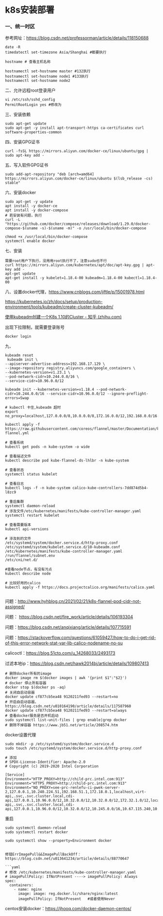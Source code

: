 # k8s安装部署

### 一、统一时区

参考网址：https://blog.csdn.net/professorman/article/details/118150688

```shell
date -R
timedatectl set-timezone Asia/Shanghai #都要执行

hostname # 查看主机名称

hostnamectl set-hostname master #132执行
hostnamectl set-hostname node1 #133执行
hostnamectl set-hostname node2 

```

二、允许远程root登录用户

```shell
vi /etc/ssh/sshd_config
PermitRootLogin yes #修改为
```

三、安装依赖

```shell
sudo apt-get update
sudo apt-get -y install apt-transport-https ca-certificates curl software-properties-common
```

四、安装GPG证书

```shell
curl -fsSL https://mirrors.aliyun.com/docker-ce/linux/ubuntu/gpg | sudo apt-key add -
```

五、写入软件GPG证书

```shell
sudo add-apt-repository "deb [arch=amd64] https://mirrors.aliyun.com/docker-ce/linux/ubuntu $(lsb_release -cs) stable"
```

六、安装docker

```shell
sudo apt-get -y update
apt install -y docker-ce
apt install -y docker-compose
# 若安装有问题，执行
curl -L "https://github.com/docker/compose/releases/download/1.29.0/docker-compose-$(uname -s)-$(uname -m)" -o /usr/local/bin/docker-compose

chmod +x /usr/local/bin/docker-compose
systemctl enable docker
```

七、安装

```shell
需要root用户下执行，没用用root执行不了，注意sudo也不行
curl https://mirrors.aliyun.com/kubernetes/apt/doc/apt-key.gpg | apt-key add -
apt-get update
apt-get install -y kubelet=1.18.4-00 kubeadm=1.18.4-00 kubectl=1.18.4-00
```

八、设置docker代理，https://www.cnblogs.com/jiftle/p/15001978.html

https://kubernetes.io/zh/docs/setup/production-environment/tools/kubeadm/create-cluster-kubeadm/

[使用kubeadm创建一个K8s 1.10的Cluster - 知乎 (zhihu.com)](https://zhuanlan.zhihu.com/p/31398416)

出现下拉限制，就需要登录账号

```
docker login
```

九、

```shell
kubeadm reset
 kubeadm init \
--apiserver-advertise-address=192.168.17.129 \
--image-repository registry.aliyuncs.com/google_containers \
--kubernetes-version=v1.23.1 \
--pod-network-cidr=10.244.0.0/16 \
--service-cidr=10.96.0.0/12 

kubeadm init --kubernetes-version=v1.18.4 --pod-network-cidr=10.244.0.0/16 --service-cidr=10.96.0.0/12 --ignore-preflight-errors=Swap

# kubectl 卡住,kubeadm 超时
export no_proxy=localhost,127.0.0.0/8,10.0.0.0/8,172.16.0.0/12,192.168.0.0/16

kubectl apply -f https://raw.githubusercontent.com/coreos/flannel/master/Documentation/kube-flannel.yml

# 查看系统
kubectl get pods -n kube-system -o wide

# 查看描述文件
kubectl describe pod kube-flannel-ds-lhlbr -n kube-system

# 查看状态
systemctl status kubelet

# 查看日志
kubectl logs -f -n kube-system calico-kube-controllers-7dd874d5b4-l8zc9

# 重启集群
systemctl daemon-reload
# 涉及文件/etc/kubernetes/manifests/kube-controller-manager.yaml
systemctl restart kubelet

# 查看需要版本
kubectl api-versions

# 涉及到的文件
/etc/systemd/system/docker.service.d/http-proxy.conf
/etc/systemd/system/kubelet.service.d/10-kubeadm.conf
/etc/kubernetes/manifests/kube-controller-manager.yaml
/run/flannel/subnet.env
/etc/cni/net.d/

#查看node节点，有没有污点
kubectl describe node 

# 比较好用的calico
kubectl apply -f https://docs.projectcalico.org/manifests/calico.yaml


```

问题：http://www.hyhblog.cn/2021/02/21/k8s-flannel-pod-cidr-not-assigned/

问题： https://blog.csdn.net/fire_work/article/details/106193304

问题：https://blog.csdn.net/anqixiang/article/details/107715591

问题：https://stackoverflow.com/questions/61059427/how-to-do-i-get-rid-of-this-error-network-stat-var-lib-calico-nodename-no-su



calicoctl：https://blog.51cto.com/u_14268033/2493173

过滤本地ip：https://blog.csdn.net/hawk2014bj/article/details/109807413



```shell
# 删除docker所有的image
docker image rm $(docker images | awk '{print $1":"$2}')
# docker 停止所有容器
docker stop $(docker ps -aq)
# 关闭自启动容器
docker update cf877cb5ea48 9120211fed93 --restart=no
# 开启自启动容器，https://blog.csdn.net/u010164190/article/details/117587960
docker update cf877cb5ea48 9120211fed93 --restart=always
# 查看docker服务是否开机启动
sudo systemctl list-unit-files | grep enable|grep docker
# 删除不掉容器 https://www.jb51.net/article/208574.htm
```

docker设置代理

```shell
sudo mkdir -p /etc/systemd/system/docker.service.d
sudo touch /etc/systemd/system/docker.service.d/http-proxy.conf

# 添加
# SPDX-License-Identifier: Apache-2.0
# Copyright (c) 2019-2020 Intel Corporation

[Service]
Environment="HTTP_PROXY=http://child-prc.intel.com:913"
Environment="HTTPS_PROXY=http://child-prc.intel.com:913"
Environment="NO_PROXY=see-prc-renlefu-ci-pwek-server-2,127.0.0.1,10.240.224.51,192.168.51.1,172.18.0.1,localhost,virt-api,.svc,.svc.cluster.local,cdi-api,127.0.0.1,10.96.0.0/12,10.32.0.0/12,10.32.0.0/12,172.32.1.0/12,localhost,virt-api,.svc,.svc.cluster.local,cdi-api,127.0.0.1,10.96.0.0/12,10.32.0.0/12,10.245.0.0/16,10.67.115.240,10.67.115.43,NONE"
```

重启

```shell
sudo systemctl daemon-reload
sudo systemctl restart docker

sudo systemctl show --property=Environment docker


修错ErrImagePull&&ImagePullBackOff：https://blog.csdn.net/u013641234/article/details/88770647

```yaml
# 修改 /etc/kubernetes/manifests/kube-controller-manager.yaml
# imagePullPolicy: IfNotPresent ----> imagePullPolicy: Always 
spec: 
  containers: 
    - name: nginx 
      image: image: reg.docker.lc/share/nginx:latest 
      imagePullPolicy: IfNotPresent   #或者使用Never
```

centos安装docker：https://jhooq.com/docker-daemon-centos/
